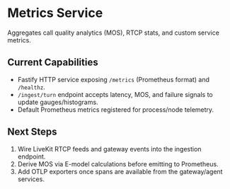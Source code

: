 # Metrics Service

Aggregates call quality analytics (MOS), RTCP stats, and custom service metrics.

## Current Capabilities
- Fastify HTTP service exposing `/metrics` (Prometheus format) and `/healthz`.
- `/ingest/turn` endpoint accepts latency, MOS, and failure signals to update gauges/histograms.
- Default Prometheus metrics registered for process/node telemetry.

## Next Steps
1. Wire LiveKit RTCP feeds and gateway events into the ingestion endpoint.
2. Derive MOS via E-model calculations before emitting to Prometheus.
3. Add OTLP exporters once spans are available from the gateway/agent services.

